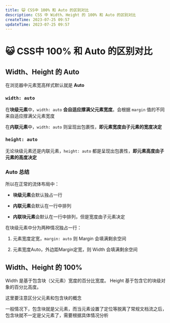 ```yaml
---
title: 😺 CSS中 100% 和 Auto 的区别对比
description: CSS 中 Width、Height 的 100% 和 Auto 的区别对比
createTime: 2023-07-25 09:57
updateTime: 2023-07-25 09:57
---
```


# 😺 CSS中 100% 和 Auto 的区别对比

## Width、Height 的 Auto

在浏览器中元素宽高样式默认就是 **Auto**

### `width: auto`

在**块级元素**中，`width: auto` **会自适应撑满父元素宽度**。会根据 `margin` 值的不同来自适应撑满父元素宽度

在**内联元素**中，`width: auto` 则呈现出包裹性，**即元素宽度由子元素的宽度决定**

### `height: auto`

无论块级元素还是内联元素，`height: auto` 都是呈现出包裹性，**即元素高度由子元素的高度决定**

### Auto 总结

所以在正常的流体布局中：

- **块级元素**会默认独占一行

- **内联元素**会默认在一行中排列

- **内联块元素**会默认在一行中排列，但是宽度由子元素决定

在块级元素中分为两种情况独占一行：

1. 元素宽度定宽，`margin: auto` 则 Margin 会填满剩余空间

2. 元素宽度Auto，外边距Margin定宽，则 Width 会填满剩余空间

## Width、Height 的 100%

Width 是基于包含块（父元素）宽度的百分比宽度。 Height 基于包含它的块级对象的百分比高度。

这里要注意区分父元素和包含块的概念

一般情况下，包含块就是父元素，而当元素设置了定位等脱离了常规文档流之后，包含块就不一定是父元素了，需要根据具体情况分析